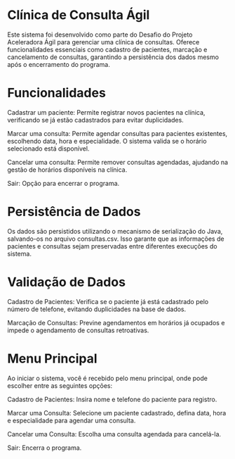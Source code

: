 # Clínica de Consulta Ágil

Este sistema foi desenvolvido como parte do Desafio do Projeto Aceleradora Ágil para gerenciar uma clínica de consultas. Oferece funcionalidades essenciais como cadastro de pacientes, marcação e cancelamento de consultas, garantindo a persistência dos dados mesmo após o encerramento do programa.

# Funcionalidades

Cadastrar um paciente: Permite registrar novos pacientes na clínica, verificando se já estão cadastrados para evitar duplicidades.

Marcar uma consulta: Permite agendar consultas para pacientes existentes, escolhendo data, hora e especialidade. O sistema valida se o horário selecionado está disponível.

Cancelar uma consulta: Permite remover consultas agendadas, ajudando na gestão de horários disponíveis na clínica.

Sair: Opção para encerrar o programa.

# Persistência de Dados

Os dados são persistidos utilizando o mecanismo de serialização do Java, salvando-os no arquivo consultas.csv. Isso garante que as informações de pacientes e consultas sejam preservadas entre diferentes execuções do sistema.

# Validação de Dados

Cadastro de Pacientes: Verifica se o paciente já está cadastrado pelo número de telefone, evitando duplicidades na base de dados.

Marcação de Consultas: Previne agendamentos em horários já ocupados e impede o agendamento de consultas retroativas.

# Menu Principal

Ao iniciar o sistema, você é recebido pelo menu principal, onde pode escolher entre as seguintes opções:

Cadastro de Pacientes: Insira nome e telefone do paciente para registro.

Marcar uma Consulta: Selecione um paciente cadastrado, defina data, hora e especialidade para agendar uma consulta.

Cancelar uma Consulta: Escolha uma consulta agendada para cancelá-la.

Sair: Encerra o programa.
